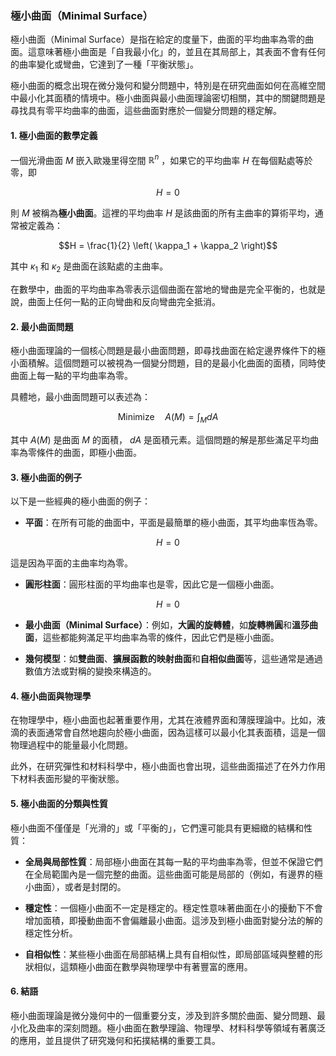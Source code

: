 ### 極小曲面（Minimal Surface）

極小曲面（Minimal Surface）是指在給定的度量下，曲面的平均曲率為零的曲面。這意味著極小曲面是「自我最小化」的，並且在其局部上，其表面不會有任何的曲率變化或彎曲，它達到了一種「平衡狀態」。

極小曲面的概念出現在微分幾何和變分問題中，特別是在研究曲面如何在高維空間中最小化其面積的情境中。極小曲面與最小曲面理論密切相關，其中的關鍵問題是尋找具有零平均曲率的曲面，這些曲面對應於一個變分問題的穩定解。

#### 1. 極小曲面的數學定義

一個光滑曲面  $`M`$  嵌入歐幾里得空間  $`\mathbb{R}^n`$ ，如果它的平均曲率  $`H`$  在每個點處等於零，即

```math
H = 0
```

則  $`M`$  被稱為**極小曲面**。這裡的平均曲率  $`H`$  是該曲面的所有主曲率的算術平均，通常被定義為：

```math
H = \frac{1}{2} \left( \kappa_1 + \kappa_2 \right)
```

其中  $`\kappa_1`$  和  $`\kappa_2`$  是曲面在該點處的主曲率。

在數學中，曲面的平均曲率為零表示這個曲面在當地的彎曲是完全平衡的，也就是說，曲面上任何一點的正向彎曲和反向彎曲完全抵消。

#### 2. 最小曲面問題

極小曲面理論的一個核心問題是最小曲面問題，即尋找曲面在給定邊界條件下的極小面積解。這個問題可以被視為一個變分問題，目的是最小化曲面的面積，同時使曲面上每一點的平均曲率為零。

具體地，最小曲面問題可以表述為：

```math
\text{Minimize} \quad A(M) = \int_M dA
```

其中  $`A(M)`$  是曲面  $`M`$  的面積， $`dA`$  是面積元素。這個問題的解是那些滿足平均曲率為零條件的曲面，即極小曲面。

#### 3. 極小曲面的例子

以下是一些經典的極小曲面的例子：

- **平面**：在所有可能的曲面中，平面是最簡單的極小曲面，其平均曲率恆為零。
  
```math
H = 0
```

  這是因為平面的主曲率均為零。

- **圓形柱面**：圓形柱面的平均曲率也是零，因此它是一個極小曲面。
  
```math
H = 0
```


- **最小曲面（Minimal Surface）**：例如，**大圓的旋轉體**，如**旋轉椭圓**和**溫莎曲面**，這些都能夠滿足平均曲率為零的條件，因此它們是極小曲面。

- **幾何模型**：如**雙曲面**、**擴展函數的映射曲面**和**自相似曲面**等，這些通常是通過數值方法或對稱的變換來構造的。

#### 4. 極小曲面與物理學

在物理學中，極小曲面也起著重要作用，尤其在液體界面和薄膜理論中。比如，液滴的表面通常會自然地趨向於極小曲面，因為這樣可以最小化其表面積，這是一個物理過程中的能量最小化問題。

此外，在研究彈性和材料科學中，極小曲面也會出現，這些曲面描述了在外力作用下材料表面形變的平衡狀態。

#### 5. 極小曲面的分類與性質

極小曲面不僅僅是「光滑的」或「平衡的」，它們還可能具有更細緻的結構和性質：

- **全局與局部性質**：局部極小曲面在其每一點的平均曲率為零，但並不保證它們在全局範圍內是一個完整的曲面。這些曲面可能是局部的（例如，有邊界的極小曲面），或者是封閉的。

- **穩定性**：一個極小曲面不一定是穩定的。穩定性意味著曲面在小的擾動下不會增加面積，即擾動曲面不會偏離最小曲面。這涉及到極小曲面對變分法的解的穩定性分析。

- **自相似性**：某些極小曲面在局部結構上具有自相似性，即局部區域與整體的形狀相似，這類極小曲面在數學與物理學中有著豐富的應用。

#### 6. 結語

極小曲面理論是微分幾何中的一個重要分支，涉及到許多關於曲面、變分問題、最小化及曲率的深刻問題。極小曲面在數學理論、物理學、材料科學等領域有著廣泛的應用，並且提供了研究幾何和拓撲結構的重要工具。